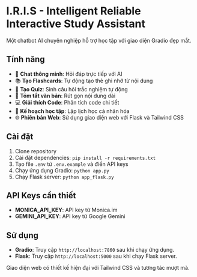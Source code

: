 # I.R.I.S - Intelligent Reliable Interactive Study Assistant

Một chatbot AI chuyên nghiệp hỗ trợ học tập với giao diện Gradio đẹp mắt.

## Tính năng

- 💬 **Chat thông minh**: Hỏi đáp trực tiếp với AI
- 📚 **Tạo Flashcards**: Tự động tạo thẻ ghi nhớ từ nội dung
- 🧠 **Tạo Quiz**: Sinh câu hỏi trắc nghiệm tự động
- 📄 **Tóm tắt văn bản**: Rút gọn nội dung dài
- 💻 **Giải thích Code**: Phân tích code chi tiết
- 📅 **Kế hoạch học tập**: Lập lịch học cá nhân hóa
- 🌐 **Phiên bản Web**: Sử dụng giao diện web với Flask và Tailwind CSS

## Cài đặt

1. Clone repository
2. Cài đặt dependencies: `pip install -r requirements.txt`
3. Tạo file `.env` từ `.env.example` và điền API keys
4. Chạy ứng dụng Gradio: `python app.py`
5. Chạy Flask server: `python app_flask.py`

## API Keys cần thiết

- **MONICA_API_KEY**: API key từ Monica.im
- **GEMINI_API_KEY**: API key từ Google Gemini

## Sử dụng

- **Gradio**: Truy cập `http://localhost:7860` sau khi chạy ứng dụng.
- **Flask**: Truy cập `http://localhost:5000` sau khi chạy Flask server.

Giao diện web có thiết kế hiện đại với Tailwind CSS và tương tác mượt mà.
